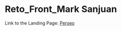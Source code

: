 # Reto_Front_Mark Sanjuan

Link to the Landing Page: [Perseo](https://markhacksanjuan.github.io/hackthatstartup-front/)